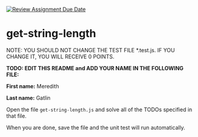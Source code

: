 [![Review Assignment Due Date](https://classroom.github.com/assets/deadline-readme-button-24ddc0f5d75046c5622901739e7c5dd533143b0c8e959d652212380cedb1ea36.svg)](https://classroom.github.com/a/KeBLStdL)
# get-string-length

NOTE: YOU SHOULD NOT CHANGE THE TEST FILE *.test.js. IF YOU CHANGE IT, YOU WILL RECEIVE 0 POINTS.

**TODO: EDIT THIS README and ADD YOUR NAME IN THE FOLLOWING FILE:**

**First name:** Meredith

**Last name:** Gatlin

Open the file `get-string-length.js` and solve all of the TODOs specified in that file.

When you are done, save the file and the unit test will run automatically.
